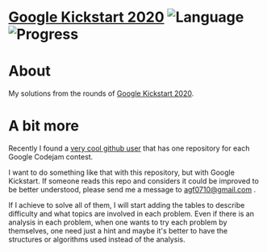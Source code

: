 # [Google Kickstart 2020](https://codingcompetitions.withgoogle.com/kickstart/archive/2020) ![Language](https://img.shields.io/badge/language-Python-blue) ![Progress](https://img.shields.io/badge/solved-9%2F24-yellow)
# About
My solutions from the rounds of [Google Kickstart 2020][1].

# A bit more
Recently I found a [very cool github user][2] that has one repository for each Google Codejam contest.

I want to do something like that with this repository, but with Google Kickstart.
If someone reads this repo and considers it could be improved to be better understood, please send me a message to agf0710@gmail.com .

If I achieve to solve all of them, I will start adding the tables to describe difficulty and what topics are involved in each problem.
Even if there is an analysis in each problem, when one wants to try each problem by themselves, one need just a hint and maybe it's 
better to have the structures or algorithms used instead of the analysis.

[1]: https://codingcompetitions.withgoogle.com/kickstart/
[2]: https://github.com/kamyu104
